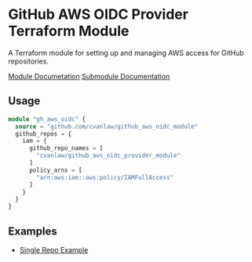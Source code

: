 # GitHub AWS OIDC Provider Terraform Module

A Terraform module for setting up and managing AWS access for GitHub repositories.

[Module Documetation](./src/README.md)
[Submodule Documentation](./src/modules/github_iam_roles/README.md)

## Usage

```terraform
module "gh_aws_oidc" {
  source = "github.com/cvanlaw/github_aws_oidc_module"
  github_repos = {
    iam = {
      github_repo_names = [
        "cvanlaw/github_aws_oidc_provider_module"
      ]
      policy_arns = [
        "arn:aws:iam::aws:policy/IAMFullAccess"
      ]
    }
  }
}
```

## Examples

* [Single Repo Example](./examples/main.tf)